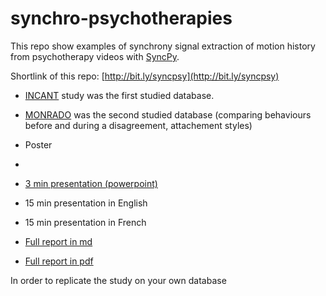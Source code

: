 # synchro-psychotherapies
This repo show examples of synchrony signal extraction of motion history from psychotherapy videos with [SyncPy](https://github.com/syncpy). 

Shortlink of this repo: [http://bit.ly/syncpsy](http://bit.ly/syncpsy)

* [INCANT](https://github.com/Ouphix/synchro-psychotherapies/tree/master/INCANT) study was the first studied database.
* [MONRADO](https://github.com/Ouphix/synchro-psychotherapies/tree/master/Monrado) was the second studied database (comparing behaviours before and during a disagreement, attachement styles)

* Poster
* 
* [3 min presentation (powerpoint)](https://github.com/Ouphix/synchro-psychotherapies/raw/master/90SPI.pptx)
* 15 min presentation in English
* 15 min presentation in French

* [Full report in md](https://github.com/Ouphix/synchro-psychotherapies/blob/master/report.md)
* [Full report in pdf](https://github.com/Ouphix/synchro-psychotherapies/raw/master/report.pdf)

In order to replicate the study on your own database